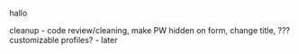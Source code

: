 hallo  
   
cleanup - code review/cleaning, make PW hidden on form, change title, ???
customizable profiles? - later  